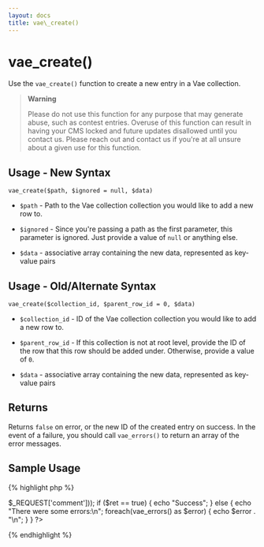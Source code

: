 ```yaml
---
layout: docs
title: vae\_create()
---
```


# vae\_create()

Use the `vae_create()` function to create a new entry in a Vae
collection.

> **Warning**
>
> Please do not use this function for any purpose that may generate
> abuse, such as contest entries. Overuse of this function can result in
> having your CMS locked and future updates disallowed until you contact
> us. Please reach out and contact us if you're at all unsure about a
> given use for this function.

## Usage - New Syntax

`vae_create($path, $ignored = null, $data)`

-   `$path` - Path to the Vae collection collection you would like to
    add a new row to.

-   `$ignored` - Since you're passing a path as the first parameter,
    this parameter is ignored. Just provide a value of `null` or
    anything else.

-   `$data` - associative array containing the new data, represented as
    key-value pairs

## Usage - Old/Alternate Syntax

`vae_create($collection_id, $parent_row_id = 0, $data)`

-   `$collection_id` - ID of the Vae collection collection you would
    like to add a new row to.

-   `$parent_row_id` - If this collection is not at root level, provide
    the ID of the row that this row should be added under. Otherwise,
    provide a value of `0`.

-   `$data` - associative array containing the new data, represented as
    key-value pairs

## Returns

Returns `false` on error, or the new ID of the created entry on success.
In the event of a failure, you should call `vae_errors()` to return an
array of the error messages.

## Sample Usage

{% highlight php %}
<?php
// Create new comment
$ret = vae_create(1001, $_REQUEST['id'], array('comment' => $_REQUEST['comment']));
if ($ret == true) {
  echo "Success";
} else {
  echo "There were some errors:\n";
  foreach(vae_errors() as $error) {
    echo $error . "\n";
  }
}
?>
{% endhighlight %}
